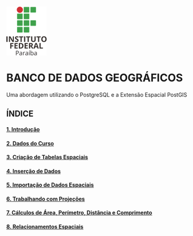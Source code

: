 ![ifpb](img/ifpb.png)

# BANCO DE DADOS GEOGRÁFICOS
Uma abordagem utilizando o PostgreSQL e a Extensão Espacial PostGIS

## ÍNDICE

#### [1. Introdução][1]
#### [2. Dados do Curso][2]
#### [3. Criação de Tabelas Espaciais][3]
#### [4. Inserção de Dados][4]
#### [5. Importação de Dados Espaciais][5]
#### [6. Trabalhando com Projeções][6]
#### [7. Cálculos de Área, Perímetro, Distância e Comprimento][7]
#### [8. Relacionamentos Espaciais][8]


[1]:postgis/1-introducao.md
[2]:postgis/2-dados_curso.md
[3]:postgis/3-criacao_tabelas_espaciais.md
[4]:postgis/4-insercao_dados.md
[5]:postgis/5-importacao_dados.md
[6]:postgis/6-projecoes.md
[7]:postgis/7-calculos_area_dist_comp.md
[8]:postgis/8-relacionamentos_espaciais.md
[9]:postgis/9-novas_geometrias.md
